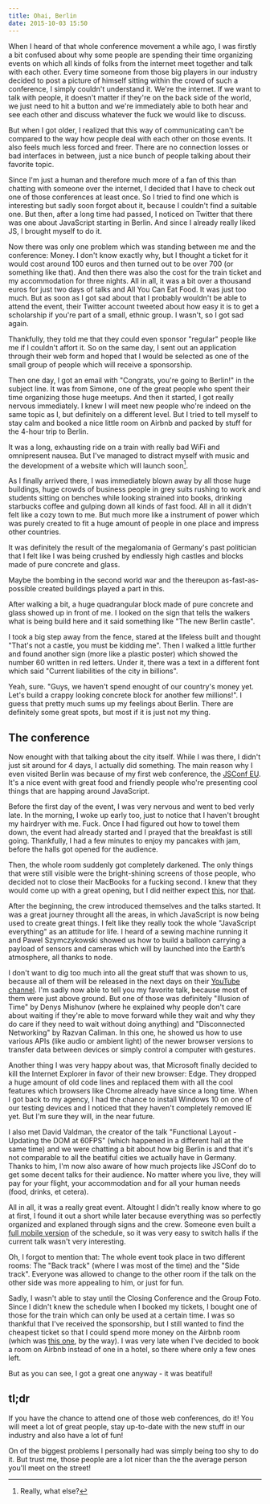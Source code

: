 ```yaml
---
title: Ohai, Berlin
date: 2015-10-03 15:50
---
```


When I heard of that whole conference movement a while ago, I was firstly a bit confused about why some people are spending their time organizing events on which all kinds of folks from the internet meet together and talk with each other. Every time someone from those big players in our industry decided to post a picture of himself sitting within the crowd of such a conference, I simply couldn't understand it. We're the internet. If we want to talk with people, it doesn't matter if they're on the back side of the world, we just need to hit a button and we're immediately able to both hear and see each other and discuss whatever the fuck we would like to discuss.

But when I got older, I realized that this way of communicating can't be compared to the way how people deal with each other on those events. It also feels much less forced and freer. There are no connection losses or bad interfaces in between, just a nice bunch of people talking about their favorite topic.

Since I'm just a human and therefore much more of a fan of this than chatting with someone over the internet, I decided that I have to check out one of those conferences at least once. So I tried to find one which is interesting but sadly soon forgot about it, because I couldn't find a suitable one. But then, after a long time had passed, I noticed on Twitter that there was one about JavaScript starting in Berlin. And since I already really liked JS, I brought myself to do it.

Now there was only one problem which was standing between me and the conference: Money. I don't know exactly why, but I thought a ticket for it would cost around 100 euros and then turned out to be over 700 (or something like that). And then there was also the cost for the train ticket and my accommodation for three nights. All in all, it was a bit over a thousand euros for just two days of talks and All You Can Eat Food. It was just too much. But as soon as I got sad about that I probably wouldn't be able to attend the event, their Twitter account tweeted about how easy it is to get a scholarship if you're part of a small, ethnic group. I wasn't, so I got sad again.

Thankfully, they told me that they could even sponsor "regular" people like me if I couldn't affort it. So on the same day, I sent out an application through their web form and hoped that I would be selected as one of the small group of people which will receive a sponsorship.

Then one day, I got an email with "Congrats, you're going to Berlin!" in the subject line. It was from Simone, one of the great people who spent their time organizing those huge meetups. And then it started, I got really nervous immediately. I knew I will meet new people who're indeed on the same topic as I, but definitely on a different level. But I tried to tell myself to stay calm and booked a nice little room on Airbnb and packed by stuff for the 4-hour trip to Berlin.

It was a long, exhausting ride on a train with really bad WiFi and omnipresent nausea. But I've managed to distract myself with music and the development of a website which will launch soon[^1].

As I finally arrived there, I was immediately blown away by all those huge buildings, huge crowds of business people in grey suits rushing to work and students sitting on benches while looking strained into books, drinking starbucks coffee and gulping down all kinds of fast food. All in all it didn't felt like a cozy town to me. But much more like a instrument of power which was purely created to fit a huge amount of people in one place and impress other countries.

It was definitely the result of the megalomania of Germany's past politician that I felt like I was being crushed by endlessly high castles and blocks made of pure concrete and glass.

Maybe the bombing in the second world war and the thereupon as-fast-as-possible created buildings played a part in this.

After walking a bit, a huge quadrangular block made of pure concrete and glass showed up in front of me. I looked on the sign that tells the walkers what is being build here and it said something like "The new Berlin castle".

I took a big step away from the fence, stared at the lifeless built and thought "That's not a castle, you must be kidding me". Then I walked a little further and found another sign (more like a plastic poster) which showed the number 60 written in red letters. Under it, there was a text in a different font which said "Current liabilities of the city in billions".

Yeah, sure. "Guys, we haven't spend enought of our country's money yet. Let's build a crappy looking concrete block for another few millions!". I guess that pretty much sums up my feelings about Berlin. There are definitely some great spots, but most if it is just not my thing.

## The conference

Now enought with that talking about the city itself. While I was there, I didn't just sit around for 4 days, I actually did something. The main reason why I even visited Berlin was because of my first web conference, the [JSConf EU][1]. It's a nice event with great food and friendly people who're presenting cool things that are happing around JavaScript.

Before the first day of the event, I was very nervous and went to bed verly late. In the morning, I woke up early too, just to notice that I haven't brought my hairdryer with me. Fuck. Once I had figured out how to towel them down, the event had already started and I prayed that the breakfast is still going. Thankfully, I had a few minutes to enjoy my pancakes with jam, before the halls got opened for the audience.

Then, the whole room suddenly got completely darkened. The only things that were still visible were the bright-shining screens of those people, who decided not to close their MacBooks for a fucking second. I knew that they would come up with a great opening, but I did neither expect [this][2], nor [that][3].

After the beginning, the crew introduced themselves and the talks started. It was a great journey throught all the areas, in which JavaScript is now being used to create great things. I felt like they really took the whole "JavaScript everything" as an attitude for life. I heard of a sewing machine running it and Pawel Szymczykowski showed us how to build a balloon carrying a payload of sensors and cameras which will by launched into the Earth’s atmosphere, all thanks to node.

I don't want to dig too much into all the great stuff that was shown to us, because all of them will be released in the next days on their [YouTube channel][4]. I'm sadly now able to tell you my favorite talk, because most of them were just above ground. But one of those was definitely "Illusion of Time" by Denys Mishunov (where he explained why people don't care about waiting if they're able to move forward while they wait and why they do care if they need to wait without doing anything) and "Disconnected Networking" by Razvan Caliman. In this one, he showed us how to use various APIs (like audio or ambient light) of the newer browser versions to transfer data between devices or simply control a computer with gestures.

Another thing I was very happy about was, that Microsoft finally decided to kill the Internet Explorer in favor of their new browser: Edge. They dropped a huge amount of old code lines and replaced them with all the cool features which browsers like Chrome already have since a long time. When I got back to my agency, I had the chance to install Windows 10 on one of our testing devices and I noticed that they haven't completely removed IE yet. But I'm sure they will, in the near future.

I also met David Valdman, the creator of the talk "Functional Layout - Updating the DOM at 60FPS" (which happened in a different hall at the same time) and we were chatting a bit about how big Berlin is and that it's not comparable to all the beatiful cities we actually have in Germany. Thanks to him, I'm now also aware of how much projects like JSConf do to get some decent talks for their audience. No matter where you live, they will pay for your flight, your accommodation and for all your human needs (food, drinks, et cetera).

All in all, it was a really great event. Altought I didn't really know where to go at first, I found it out a short while later because everything was so perfectly organized and explaned through signs and the crew. Someone even built a [full mobile version][5] of the schedule, so it was very easy to switch halls if the current talk wasn't very interesting.

Oh, I forgot to mention that: The whole event took place in two different rooms: The "Back track" (where I was most of the time) and the "Side track". Everyone was allowed to change to the other room if the talk on the other side was more appealing to him, or just for fun.

Sadly, I wasn't able to stay until the Closing Conference and the Group Foto. Since I didn't knew the schedule when I booked my tickets, I bought one of those for the train which can only be used at a certain time. I was so thankful that I've received the sponsorship, but I still wanted to find the cheapest ticket so that I could spend more money on the Airbnb room (which was [this one][6], by the way). I was very late when I've decided to book a room on Airbnb instead of one in a hotel, so there where only a few ones left.

But as you can see, I got a great one anyway - it was beatiful!

## tl;dr

If you have the chance to attend one of those web conferences, do it! You will meet a lot of great people, stay up-to-date with the new stuff in our industry and also have a lot of fun!

On of the biggest problems I personally had was simply being too shy to do it. But trust me, those people are a lot nicer than the the average person you'll meet on the street!

[1]: http://2015.jsconf.eu/
[2]: https://vimeo.com/140427080
[3]: http://youtu.be/lJ1kY-CSpBk
[4]: https://www.youtube.com/user/jsconfeu/videos
[5]: http://jsconfeu.monometric.net
[6]: https://www.airbnb.de/rooms/7643348

[^1]: Really, what else?